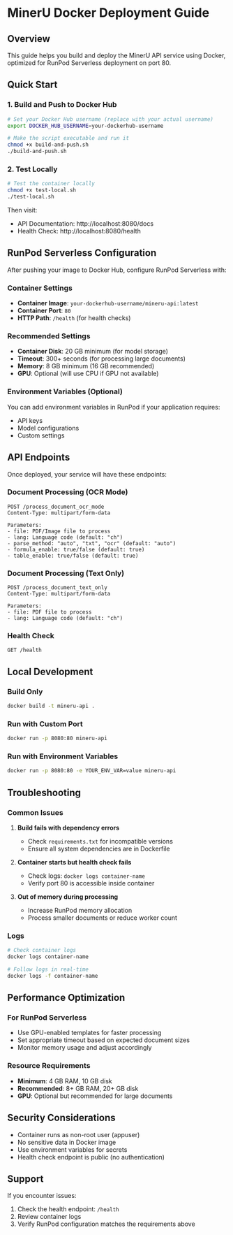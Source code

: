 # MinerU Docker Deployment Guide

## Overview
This guide helps you build and deploy the MinerU API service using Docker, optimized for RunPod Serverless deployment on port 80.

## Quick Start

### 1. Build and Push to Docker Hub

```bash
# Set your Docker Hub username (replace with your actual username)
export DOCKER_HUB_USERNAME=your-dockerhub-username

# Make the script executable and run it
chmod +x build-and-push.sh
./build-and-push.sh
```

### 2. Test Locally

```bash
# Test the container locally
chmod +x test-local.sh
./test-local.sh
```

Then visit:
- API Documentation: http://localhost:8080/docs
- Health Check: http://localhost:8080/health

## RunPod Serverless Configuration

After pushing your image to Docker Hub, configure RunPod Serverless with:

### Container Settings
- **Container Image**: `your-dockerhub-username/mineru-api:latest`
- **Container Port**: `80`
- **HTTP Path**: `/health` (for health checks)

### Recommended Settings
- **Container Disk**: 20 GB minimum (for model storage)
- **Timeout**: 300+ seconds (for processing large documents)
- **Memory**: 8 GB minimum (16 GB recommended)
- **GPU**: Optional (will use CPU if GPU not available)

### Environment Variables (Optional)
You can add environment variables in RunPod if your application requires:
- API keys
- Model configurations
- Custom settings

## API Endpoints

Once deployed, your service will have these endpoints:

### Document Processing (OCR Mode)
```
POST /process_document_ocr_mode
Content-Type: multipart/form-data

Parameters:
- file: PDF/Image file to process
- lang: Language code (default: "ch")
- parse_method: "auto", "txt", "ocr" (default: "auto")
- formula_enable: true/false (default: true)
- table_enable: true/false (default: true)
```

### Document Processing (Text Only)
```
POST /process_document_text_only
Content-Type: multipart/form-data

Parameters:
- file: PDF file to process
- lang: Language code (default: "ch")
```

### Health Check
```
GET /health
```

## Local Development

### Build Only
```bash
docker build -t mineru-api .
```

### Run with Custom Port
```bash
docker run -p 8080:80 mineru-api
```

### Run with Environment Variables
```bash
docker run -p 8080:80 -e YOUR_ENV_VAR=value mineru-api
```

## Troubleshooting

### Common Issues

1. **Build fails with dependency errors**
   - Check `requirements.txt` for incompatible versions
   - Ensure all system dependencies are in Dockerfile

2. **Container starts but health check fails**
   - Check logs: `docker logs container-name`
   - Verify port 80 is accessible inside container

3. **Out of memory during processing**
   - Increase RunPod memory allocation
   - Process smaller documents or reduce worker count

### Logs
```bash
# Check container logs
docker logs container-name

# Follow logs in real-time
docker logs -f container-name
```

## Performance Optimization

### For RunPod Serverless
- Use GPU-enabled templates for faster processing
- Set appropriate timeout based on expected document sizes
- Monitor memory usage and adjust accordingly

### Resource Requirements
- **Minimum**: 4 GB RAM, 10 GB disk
- **Recommended**: 8+ GB RAM, 20+ GB disk
- **GPU**: Optional but recommended for large documents

## Security Considerations
- Container runs as non-root user (appuser)
- No sensitive data in Docker image
- Use environment variables for secrets
- Health check endpoint is public (no authentication)

## Support
If you encounter issues:
1. Check the health endpoint: `/health`
2. Review container logs
3. Verify RunPod configuration matches the requirements above
